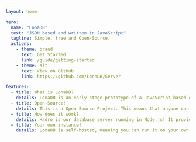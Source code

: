 ```yaml
---
layout: home

hero:
  name: "LonaDB"
  text: "JSON based and written in JavaScript"
  tagline: Simple, free and Open-Source.
  actions:
    - theme: brand
      text: Get Started
      link: /guide/getting-started
    - theme: alt
      text: View on GitHub
      link: https://github.com/LonaDB/Server

features:
  - title: What is LonaDB?
    details: LonaDB is an early-stage prototype of a JavaScript-based database. It utilizes Binary JSON as its storage format and provides support for multiple users and tables.
  - title: Open-Source!
    details: This is a Open-Source Project. This means that anyone can look at our source code. That way, we can't put a license check for example in our project.
  - title: How does it work?
    details: Hadro is our database server running in Node.js! It provides Client Libraries for interacting with the database. Also, it utilizes a TCP-Socket for communication with the clients.
  - title: Your own instance!
    details: LonaDB is self-hosted, meaning you can run it on your own server. This allows you to have full control over your data with no one spying.
---
```


